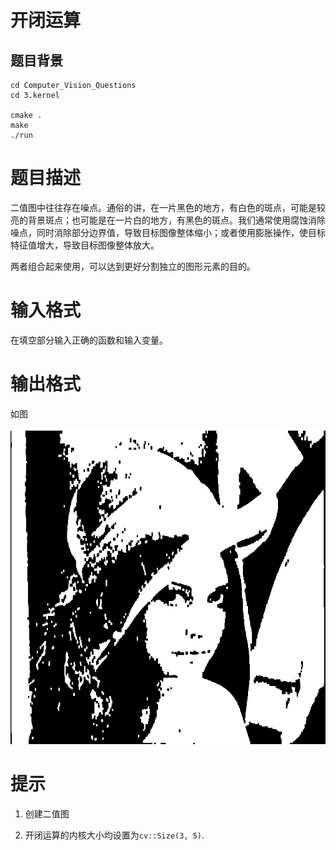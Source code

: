 # 开闭运算

## 题目背景



```
cd Computer_Vision_Questions
cd 3.kernel

cmake .
make 
./run

```


# 题目描述


二值图中往往存在噪点。通俗的讲，在一片黑色的地方，有白色的斑点，可能是较亮的背景斑点；也可能是在一片白的地方，有黑色的斑点。我们通常使用腐蚀消除噪点，同时消除部分边界值，导致目标图像整体缩小；或者使用膨胀操作，使目标特征值增大，导致目标图像整体放大。

两者组合起来使用，可以达到更好分割独立的图形元素的目的。





# 输入格式

在填空部分输入正确的函数和输入变量。

# 输出格式

如图

![fig](sample.jpg) 

# 提示

1. 创建二值图

2. 开闭运算的内核大小均设置为``cv::Size(3, 5)``.
